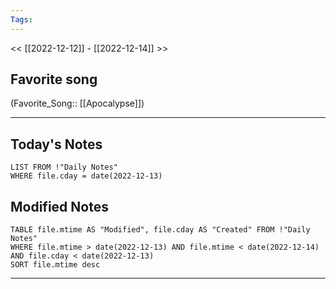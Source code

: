 ```yaml
---
Tags:
---
```

<< [[2022-12-12]] - [[2022-12-14]] >>
## Favorite song
(Favorite_Song:: [[Apocalypse]])
___
## Today's Notes
```dataview
LIST FROM !"Daily Notes"
WHERE file.cday = date(2022-12-13)
```
## Modified Notes
```dataview
TABLE file.mtime AS "Modified", file.cday AS "Created" FROM !"Daily Notes" 
WHERE file.mtime > date(2022-12-13) AND file.mtime < date(2022-12-14) AND file.cday < date(2022-12-13)
SORT file.mtime desc
```
___
